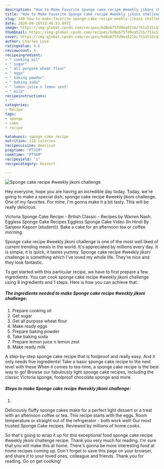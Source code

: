 ```yaml
---
description: "How to Make Favorite Sponge cake recipe #weekly jikoni challenge"
title: "How to Make Favorite Sponge cake recipe #weekly jikoni challenge"
slug: 440-how-to-make-favorite-sponge-cake-recipe-weekly-jikoni-challenge
date: 2020-09-16T23:46:53.897Z
image: https://img-global.cpcdn.com/recipes/bd8eb75fd9ea521b/751x532cq70/sponge-cake-recipe-weekly-jikoni-challenge-recipe-main-photo.jpg
thumbnail: https://img-global.cpcdn.com/recipes/bd8eb75fd9ea521b/751x532cq70/sponge-cake-recipe-weekly-jikoni-challenge-recipe-main-photo.jpg
cover: https://img-global.cpcdn.com/recipes/bd8eb75fd9ea521b/751x532cq70/sponge-cake-recipe-weekly-jikoni-challenge-recipe-main-photo.jpg
author: Charles Love
ratingvalue: 4.6
reviewcount: 4
recipeingredient:
- " cooking oil"
- " sugar"
- " all purpose wheat flour"
- " eggs"
- " baking powder"
- " baking soda"
- " lemon juice n lemon zest"
- " milk"
recipeinstructions:
- ""
categories:
- Recipe
tags:
- sponge
- cake
- recipe

katakunci: sponge cake recipe 
nutrition: 118 calories
recipecuisine: American
preptime: "PT31M"
cooktime: "PT56M"
recipeyield: "1"
recipecategory: Dessert

---
```



![Sponge cake recipe #weekly jikoni challenge](https://img-global.cpcdn.com/recipes/bd8eb75fd9ea521b/751x532cq70/sponge-cake-recipe-weekly-jikoni-challenge-recipe-main-photo.jpg)

Hey everyone, hope you are having an incredible day today. Today, we're going to make a special dish, sponge cake recipe #weekly jikoni challenge. One of my favorites. For mine, I'm gonna make it a bit tasty. This will be really delicious.

Victoria Sponge Cake Recipe - British Classic - Recipes by Warren Nash. Eggless Sponge Cake Recipes Eggless Sponge Cake Video (In Hindi By Sanjeev Kapoor (student)). Bake a cake for an afternoon tea or coffee morning.

Sponge cake recipe #weekly jikoni challenge is one of the most well liked of current trending meals in the world. It's appreciated by millions every day. It is simple, it is quick, it tastes yummy. Sponge cake recipe #weekly jikoni challenge is something which I've loved my whole life. They're nice and they look fantastic.


To get started with this particular recipe, we have to first prepare a few ingredients. You can cook sponge cake recipe #weekly jikoni challenge using 8 ingredients and 1 steps. Here is how you can achieve that.

<!--inarticleads1-->

##### The ingredients needed to make Sponge cake recipe #weekly jikoni challenge:

1. Prepare  cooking oil
1. Get  sugar
1. Get  all purpose wheat flour
1. Make ready  eggs
1. Prepare  baking powder
1. Take  baking soda
1. Prepare  lemon juice n lemon zest
1. Make ready  milk


A step-by-step sponge cake recipe that is foolproof and really easy. And it only needs five ingredients! Take a basic sponge cake recipe to the next level with these When it comes to tea-time, a sponge cake recipe is the best way to go! Browse our fabulously light sponge cake recipes, including the classic Victoria sponge, foolproof chocolate sponge and more. 

<!--inarticleads2-->

##### Steps to make Sponge cake recipe #weekly jikoni challenge:

1. 


Deliciously fluffy sponge cakes make for a perfect light dessert or a treat with an afternoon coffee or tea. This recipe starts with the eggs. Room temperature or straight out of the refrigerator - both work well! Our most trusted Sponge Cake recipes. Reviewed by millions of home cooks. 

So that's going to wrap it up for this exceptional food sponge cake recipe #weekly jikoni challenge recipe. Thank you very much for reading. I'm sure that you will make this at home. There's gonna be more interesting food at home recipes coming up. Don't forget to save this page on your browser, and share it to your loved ones, colleague and friends. Thank you for reading. Go on get cooking!
